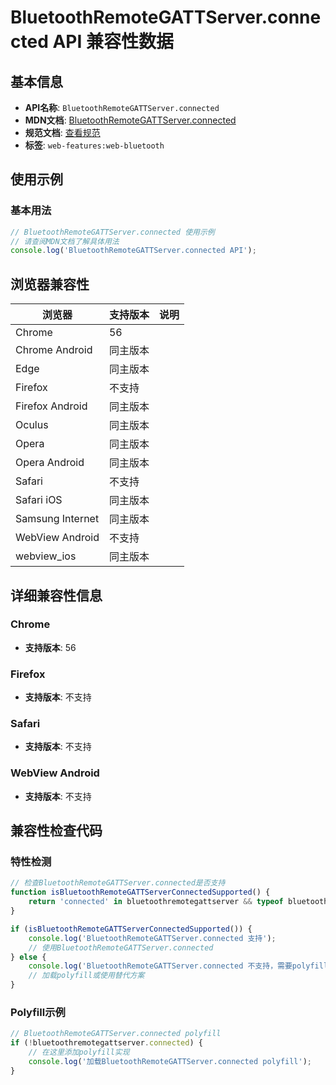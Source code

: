 # BluetoothRemoteGATTServer.connected API 兼容性数据

## 基本信息

- **API名称**: `BluetoothRemoteGATTServer.connected`
- **MDN文档**: [BluetoothRemoteGATTServer.connected](https://developer.mozilla.org/docs/Web/API/BluetoothRemoteGATTServer/connected)
- **规范文档**: [查看规范](https://webbluetoothcg.github.io/web-bluetooth/#dom-bluetoothremotegattserver-connected)
- **标签**: `web-features:web-bluetooth`

## 使用示例

### 基本用法

```javascript
// BluetoothRemoteGATTServer.connected 使用示例
// 请查阅MDN文档了解具体用法
console.log('BluetoothRemoteGATTServer.connected API');
```

## 浏览器兼容性

| 浏览器 | 支持版本 | 说明 |
|--------|----------|------|
| Chrome | 56 |  |
| Chrome Android | 同主版本 |  |
| Edge | 同主版本 |  |
| Firefox | 不支持 |  |
| Firefox Android | 同主版本 |  |
| Oculus | 同主版本 |  |
| Opera | 同主版本 |  |
| Opera Android | 同主版本 |  |
| Safari | 不支持 |  |
| Safari iOS | 同主版本 |  |
| Samsung Internet | 同主版本 |  |
| WebView Android | 不支持 |  |
| webview_ios | 同主版本 |  |

## 详细兼容性信息

### Chrome

- **支持版本**: 56

### Firefox

- **支持版本**: 不支持

### Safari

- **支持版本**: 不支持

### WebView Android

- **支持版本**: 不支持

## 兼容性检查代码

### 特性检测

```javascript
// 检查BluetoothRemoteGATTServer.connected是否支持
function isBluetoothRemoteGATTServerConnectedSupported() {
    return 'connected' in bluetoothremotegattserver && typeof bluetoothremotegattserver.connected === 'function';
}

if (isBluetoothRemoteGATTServerConnectedSupported()) {
    console.log('BluetoothRemoteGATTServer.connected 支持');
    // 使用BluetoothRemoteGATTServer.connected
} else {
    console.log('BluetoothRemoteGATTServer.connected 不支持，需要polyfill');
    // 加载polyfill或使用替代方案
}
```

### Polyfill示例

```javascript
// BluetoothRemoteGATTServer.connected polyfill
if (!bluetoothremotegattserver.connected) {
    // 在这里添加polyfill实现
    console.log('加载BluetoothRemoteGATTServer.connected polyfill');
}
```

